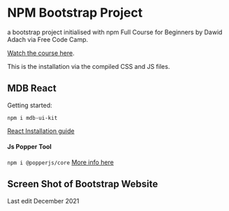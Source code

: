 # NPM Bootstrap Project
 a bootstrap project initialised with npm 
Full Course for Beginners by Dawid Adach via Free Code Camp. 

[Watch the course here](https://www.youtube.com/embed/-qfEOE4vtxE).

This is the installation via the compiled CSS and JS files. 

## MDB React

Getting started:

`npm i mdb-ui-kit`

[React Installation guide](https://mdbootstrap.com/docs/b5/react/getting-started/installation/)


#### Js Popper Tool
` npm i @popperjs/core `
[More info here](https://popper.js.org)


## Screen Shot of Bootstrap Website


Last edit December 2021

